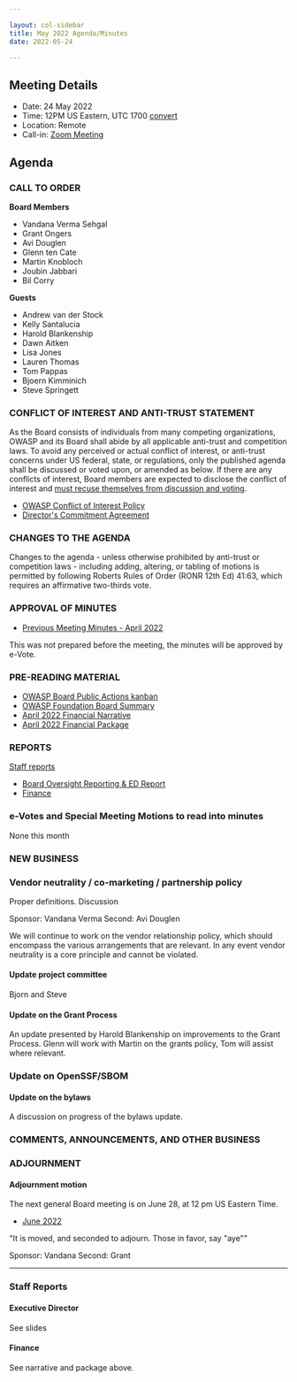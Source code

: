 ```yaml
---

layout: col-sidebar
title: May 2022 Agenda/Minutes
date: 2022-05-24

---
```


## Meeting Details

- Date: 24 May 2022
- Time: 12PM US Eastern, UTC 1700 [convert](https://www.timeanddate.com/worldclock/meetingdetails.html?year=2022&month=5&day=24&hour=17&min=0&sec=0&p1=398&p2=16&p3=110&p4=197&p5=217&p6=136&p7=179&p8=438)
- Location: Remote
- Call-in: [Zoom Meeting](https://us06web.zoom.us/j/83392905205?pwd=bXpFOG1oSEMwUTJBTjlQMzVsT1FQdz09)

## Agenda

### CALL TO ORDER

**Board Members**

- Vandana Verma Sehgal
- Grant Ongers
- Avi Douglen
- Glenn ten Cate
- Martin Knobloch
- Joubin Jabbari
- Bil Corry

**Guests**

- Andrew van der Stock
- Kelly Santalucia
- Harold Blankenship
- Dawn Aitken
- Lisa Jones
- Lauren Thomas
- Tom Pappas
- Bjoern Kimminich 
- Steve Springett

### CONFLICT OF INTEREST AND ANTI-TRUST STATEMENT

As the Board consists of individuals from many competing organizations, OWASP and its Board shall abide by all applicable anti-trust and competition laws. To avoid any perceived or actual conflict of interest, or anti-trust concerns under US federal, state, or regulations, only the published agenda shall be discussed or voted upon, or amended as below. If there are any conflicts of interest, Board members are expected to disclose the conflict of interest and [must recuse themselves from discussion and voting](https://owasp.org/www-policy/legal/bylaws#section-702-disclosure-required).

- [OWASP Conflict of Interest Policy](https://owasp.org/www-policy/operational/conflict-of-interest)
- [Director's Commitment Agreement](https://owasp.org/www-policy/legal/directors-committment-agreement)

### CHANGES TO THE AGENDA

Changes to the agenda - unless otherwise prohibited by anti-trust or competition laws - including adding, altering, or tabling of motions is permitted by following Roberts Rules of Order (RONR 12th Ed) 41:63, which requires an affirmative two-thirds vote.

### APPROVAL OF MINUTES

- [Previous Meeting Minutes - April 2022](/www-board/meetings-historical/202204) 

This was not prepared before the meeting, the minutes will be approved by e-Vote. 

### PRE-READING MATERIAL

- [OWASP Board Public Actions kanban](https://github.com/OWASP/www-board/projects/1)
- [OWASP Foundation Board Summary](https://docs.google.com/presentation/d/1RjYAfrQHBmlRbNwTqJcJxO6qUnOos9vZ3yC091fyLIQ/edit?usp=sharing)
- [April 2022 Financial Narrative](/attachments/202205-finance-narrative.docx)
- [April 2022 Financial Package](/attachments/202205-finance-package.xlsx)

### REPORTS

[Staff reports](#staff-reports)

- [Board Oversight Reporting & ED Report](#executive-director)
- [Finance](#finance)

### e-Votes and Special Meeting Motions to read into minutes

None this month

### NEW BUSINESS

### Vendor neutrality / co-marketing / partnership policy

Proper definitions. Discussion

Sponsor: Vandana Verma
Second: Avi Douglen

We will continue to work on the vendor relationship policy, which should encompass the various arrangements that are relevant. 
In any event vendor neutrality is a core principle and cannot be violated. 


#### Update project committee

Bjorn and Steve

#### Update on the Grant Process

An update presented by Harold Blankenship on improvements to the Grant Process.
Glenn will work with Martin on the grants policy, Tom will assist where relevant.

### Update on OpenSSF/SBOM

#### Update on the bylaws

A discussion on progress of the bylaws update.

### COMMENTS, ANNOUNCEMENTS, AND OTHER BUSINESS

### ADJOURNMENT

#### Adjournment motion

The next general Board meeting is on June 28, at 12 pm US Eastern Time.

- [June 2022](https://owasp.org/www-board/meetings/202206.html)

"It is moved, and seconded to adjourn. Those in favor, say "aye""

Sponsor: Vandana
Second: Grant

***

### Staff Reports

#### Executive Director

See slides

#### Finance

See narrative and package above.


